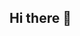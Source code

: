 ## Hi there 👋

<!--
**Oliverett/Oliverett** is a ✨ _special_ ✨ repository because its `README.md` (this file) appears on your GitHub profile.

- 🔭 I’m currently working on 
-Creating an address that take user input for a name and address information as well as allow user modify the book
- A program that takes a song transcript file and converts the lyrics into a word cloud and word frequency bar chart
- 🌱 I’m currently learning C programming language and Computer organization
- 📫 How to reach me; email: eoliver9@gmu.edu Linkedin: https://linkedin.com/in/elijah-oliver
- ⚡ Fun fact: I've never ate taco bell!!
-->

